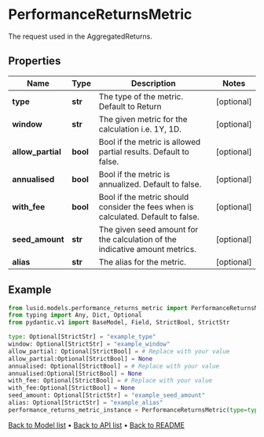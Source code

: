 # PerformanceReturnsMetric

The request used in the AggregatedReturns.
## Properties
Name | Type | Description | Notes
------------ | ------------- | ------------- | -------------
**type** | **str** | The type of the metric. Default to Return | [optional] 
**window** | **str** | The given metric for the calculation i.e. 1Y, 1D. | [optional] 
**allow_partial** | **bool** | Bool if the metric is allowed partial results. Default to false. | [optional] 
**annualised** | **bool** | Bool if the metric is annualized. Default to false. | [optional] 
**with_fee** | **bool** | Bool if the metric should consider the fees when is calculated. Default to false. | [optional] 
**seed_amount** | **str** | The given seed amount for the calculation of the indicative amount metrics. | [optional] 
**alias** | **str** | The alias for the metric. | [optional] 
## Example

```python
from lusid.models.performance_returns_metric import PerformanceReturnsMetric
from typing import Any, Dict, Optional
from pydantic.v1 import BaseModel, Field, StrictBool, StrictStr

type: Optional[StrictStr] = "example_type"
window: Optional[StrictStr] = "example_window"
allow_partial: Optional[StrictBool] = # Replace with your value
allow_partial:Optional[StrictBool] = None
annualised: Optional[StrictBool] = # Replace with your value
annualised:Optional[StrictBool] = None
with_fee: Optional[StrictBool] = # Replace with your value
with_fee:Optional[StrictBool] = None
seed_amount: Optional[StrictStr] = "example_seed_amount"
alias: Optional[StrictStr] = "example_alias"
performance_returns_metric_instance = PerformanceReturnsMetric(type=type, window=window, allow_partial=allow_partial, annualised=annualised, with_fee=with_fee, seed_amount=seed_amount, alias=alias)

```

[Back to Model list](../README.md#documentation-for-models) &#8226; [Back to API list](../README.md#documentation-for-api-endpoints) &#8226; [Back to README](../README.md)

